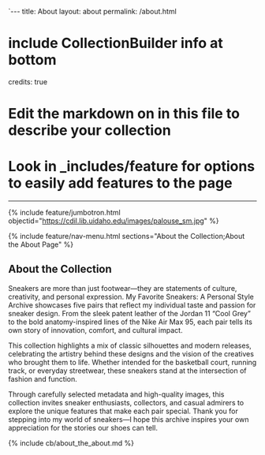 `---
title: About
layout: about
permalink: /about.html
# include CollectionBuilder info at bottom
credits: true
# Edit the markdown on in this file to describe your collection
# Look in _includes/feature for options to easily add features to the page
---

{% include feature/jumbotron.html objectid="https://cdil.lib.uidaho.edu/images/palouse_sm.jpg" %}

{% include feature/nav-menu.html sections="About the Collection;About the About Page" %}

## About the Collection

Sneakers are more than just footwear—they are statements of culture, creativity, and personal expression. My Favorite Sneakers: A Personal Style Archive showcases five pairs that reflect my individual taste and passion for sneaker design. From the sleek patent leather of the Jordan 11 “Cool Grey” to the bold anatomy-inspired lines of the Nike Air Max 95, each pair tells its own story of innovation, comfort, and cultural impact.

This collection highlights a mix of classic silhouettes and modern releases, celebrating the artistry behind these designs and the vision of the creatives who brought them to life. Whether intended for the basketball court, running track, or everyday streetwear, these sneakers stand at the intersection of fashion and function.

Through carefully selected metadata and high-quality images, this collection invites sneaker enthusiasts, collectors, and casual admirers to explore the unique features that make each pair special. Thank you for stepping into my world of sneakers—I hope this archive inspires your own appreciation for the stories our shoes can tell.

<!-- IMPORTANT!!! DELETE this comment and the include below when you are finished editing this page for your collection. The include below introduces about page features. They will show up on your collection's about page until you delete it.  -->
{% include cb/about_the_about.md %} 
